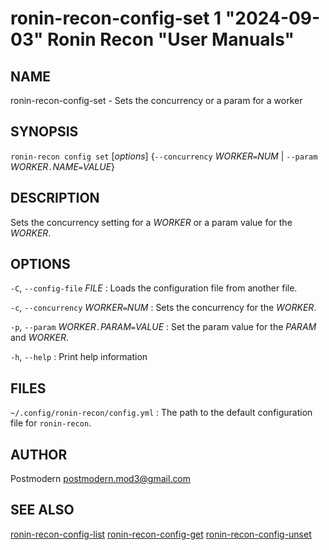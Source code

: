 # ronin-recon-config-set 1 "2024-09-03" Ronin Recon "User Manuals"

## NAME

ronin-recon-config-set - Sets the concurrency or a param for a worker

## SYNOPSIS

`ronin-recon config set` [*options*] {`--concurrency` *WORKER*`=`*NUM* \| `--param` *WORKER*`.`*NAME*`=`*VALUE*}

## DESCRIPTION

Sets the concurrency setting for a *WORKER* or a param value for the *WORKER*.

## OPTIONS

`-C`, `--config-file` *FILE*
: Loads the configuration file from another file.

`-c`, `--concurrency` *WORKER*`=`*NUM*
: Sets the concurrency for the *WORKER*.

`-p`, `--param` *WORKER*`.`*PARAM*`=`*VALUE*
: Set the param value for the *PARAM* and *WORKER*.

`-h`, `--help`
: Print help information

## FILES

`~/.config/ronin-recon/config.yml`
: The path to the default configuration file for `ronin-recon`.

## AUTHOR

Postmodern <postmodern.mod3@gmail.com>

## SEE ALSO

[ronin-recon-config-list](ronin-recon-config-list.1.md) [ronin-recon-config-get](ronin-recon-config-get.1.md) [ronin-recon-config-unset](ronin-recon-config-unset.1.md)
